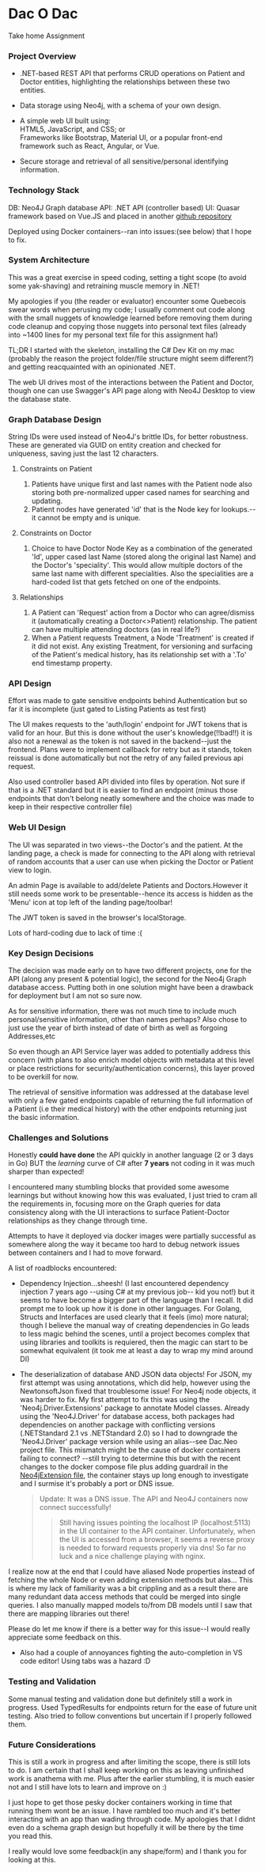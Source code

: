 # Dac O Dac

Take home Assignment

### Project Overview

* .NET-based REST API that performs CRUD operations on Patient and Doctor entities, highlighting the relationships between these two entities.

* Data storage using Neo4j, with a schema of your own design.

* A simple web UI built using:  
      HTML5, JavaScript, and CSS; or  
      Frameworks like Bootstrap, Material UI, or a popular front-end framework such as React, Angular, or Vue.

* Secure storage and retrieval of all sensitive/personal identifying information.


### Technology Stack

DB: Neo4J Graph database
API: .NET API (controller based)
UI: Quasar framework based on Vue.JS and placed in another [github repository](https://github.com/fmcyamwe/dacWeb)

Deployed using Docker containers--ran into issues:(see below) that I hope to fix.


### System Architecture

This was a great exercise in speed coding, setting a tight scope (to avoid some yak-shaving) and retraining muscle memory in .NET! 

My apologies if you (the reader or evaluator) encounter some Quebecois swear words when perusing my code; I usually comment out code along with the small nuggets of knowledge learned before removing them during code cleanup and copying those nuggets into personal text files (already into ~1400 lines for my personal text file for this assignment ha!)

TL;DR I started with the skeleton, installing the C# Dev Kit on my mac (probably the reason the project folder/file structure might seem different?) and getting reacquainted with an opinionated .NET. 

The web UI drives most of the interactions between the Patient and Doctor, though one can use Swagger's API page along with Neo4J Desktop to view the database state.


### Graph Database Design

String IDs were used instead of Neo4J's brittle IDs, for better robustness. These are generated via GUID on entity creation and checked for uniqueness, saving just the last 12 characters.

1. Constraints on Patient
   1. Patients have unique first and last names with the Patient node also storing both pre-normalized upper cased names for searching and updating.
   2. Patient nodes have generated 'id' that is the Node key for lookups.--it cannot be empty and is unique.

2. Constraints on Doctor  
   1. Choice to have Doctor Node Key as a combination of the generated 'Id', upper cased last Name (stored along the original last Name) and the Doctor's 'speciality'. This would allow multiple doctors of the same last name with different specialities. Also the specialities are a hard-coded list that gets fetched on one of the endpoints.

3. Relationships  
   1. A Patient can 'Request' action from a Doctor who can agree/dismiss it (automatically creating a Doctor<>Patient) relationship. The patient can have multiple attending doctors (as in real life?)
   2. When a Patient requests Treatment, a Node 'Treatment' is created if it did not exist. Any existing Treatment, for versioning and surfacing of the Patient's medical history, has its relationship set with a '.To' end timestamp property.


### API Design

Effort was made to gate sensitive endpoints behind Authentication but so far it is incomplete (just gated to Listing Patients as test first)

The UI makes requests to the 'auth/login' endpoint for JWT tokens that is valid for an hour. But this is done without the user's knowledge(!!bad!!) it is also not a renewal as the token is not saved in the backend--just the frontend.
Plans were to implement callback for retry but as it stands, token reissual is done automatically but not the retry of any failed previous api request.

Also used controller based API divided into files by operation. Not sure if that is a .NET standard but it is easier to find an endpoint (minus those endpoints that don't belong neatly somewhere and the choice was made to keep in their respective controller file)


### Web UI Design

The UI was separated in two views--the Doctor's and the patient. At the landing page, a check is made for connecting to the API along with retrieval of random accounts that a user can use when picking the Doctor or Patient view to login.

An admin Page is available to add/delete Patients and Doctors.However it still needs some work to be presentable--hence its access is hidden as the 'Menu' icon at top left of the landing page/toolbar!

The JWT token is saved in the browser's localStorage.

Lots of hard-coding due to lack of time :(


### Key Design Decisions

The decision was made early on to have two different projects, one for the API (along any present & potential logic),
the second for the Neo4j Graph database access. Putting both in one solution might have been a drawback for deployment but I am not so sure now.

As for sensitive information, there was not much time to include much personal/sensitive information, other than names perhaps? Also chose to just use the year of birth instead of date of birth as well as forgoing Addresses,etc

So even though an API Service layer was added to potentially address this concern (with plans to also enrich model objects with metadata at this level or place restrictions for security/authentication concerns), this layer proved to be overkill for now. 

The retrieval of sensitive information was addressed at the database level with only a few gated endpoints capable of returning the full information of a Patient (i.e their medical history) with the other endpoints returning just the basic information.


### Challenges and Solutions

Honestly **could have done** the API quickly in another language (2 or 3 days in Go) BUT the _learning_ curve of C# after __7 years__ not coding in it was much sharper than expected!

I encountered many stumbling blocks that provided some awesome learnings but without knowing how this was evaluated, I just tried to cram all the requirements in, focusing more on the Graph queries for data consistency along with the UI interactions to surface Patient-Doctor relationships as they change through time.

Attempts to have it deployed via docker images were partially successful as somewhere along the way it became too hard to debug network issues between containers and I had to move forward.

A list of roadblocks encountered:

- Dependency Injection...sheesh! (I last encountered dependency injection 7 years ago --using C# at my previous job-- kid you not!) but it seems to have become a bigger part of the language than I recall. It did prompt me to look up how it is done in other languages. For Golang, Structs and Interfaces are used clearly that it feels (imo) more natural; though I believe the manual way of creating dependencies in Go leads to less magic behind the scenes, until a project becomes complex that using libraries and toolkits is requiered, then the magic can start to be somewhat equivalent (it took me at least a day to wrap my mind around DI)

- The deserialization of database AND JSON data objects! 
 For JSON, my first attempt was using annotations, which did help, however using the NewtonsoftJson fixed that troublesome issue!
 For Neo4j node objects, it was harder to fix. My first attempt to fix this was using the 'Neo4j.Driver.Extensions' package to annotate Model classes. Already using the 'Neo4J.Driver' for database access, both packages had dependencies on another package with conflicting versions (.NETStandard 2.1 vs .NETStandard 2.0) so I had to downgrade the 'Neo4J.Driver' package version while using an alias--see Dac.Neo project file.
 This mismatch might be the cause of docker containers failing to connect? --still trying to determine this but with the recent changes to the docker compose file plus adding guardrail in the [Neo4jExtension file](Dac.Neo/Neo4jExtensions.cs), the container stays up long enough to investigate  and I surmise it's probably a port or DNS issue.
   > Update: It was a DNS issue. The API and Neo4J containers now connect successfully! 
   >> Still having issues pointing the localhost IP (localhost:5113) in the UI container to the API container. Unfortunately, when the UI is accessed from a browser, it seems a reverse proxy is needed to forward requests properly via dns! So far no luck and a nice challenge playing with nginx.

 I realize now at the end that I could have aliased Node properties instead of fetching the whole Node or even adding extension methods but alas...
 This is where my lack of familiarity was a bit crippling and as a result there are many redundant data access methods that could be merged into single queries. I also manually mapped models to/from DB models until I saw that there are mapping libraries out there!

 Please do let me know if there is a better way for this issue--I would really appreciate some feedback on this.

- Also had a couple of annoyances fighting the auto-completion in VS code editor! Using tabs was a hazard :D


### Testing and Validation

Some manual testing and validation done but definitely still a work in progress.
Used TypedResults<IResult> for endpoints return for the ease of future unit testing. Also tried to follow conventions but uncertain if I properly followed them. 


### Future Considerations

This is still a work in progress and after limiting the scope, there is still lots to do. I am certain that I shall keep working on this as leaving unfinished work is anathema with me. Plus after the earlier stumbling, it is much easier not and I still have lots to learn and improve on :)

I just hope to get those pesky docker containers working in time that running them wont be an issue. I have rambled too much and it's better interacting with an app than wading through code. My apologies that I didnt even do a schema graph design but hopefully it will be there by the time you read this. 

I really would love some feedback(in any shape/form) and I thank you for looking at this.

